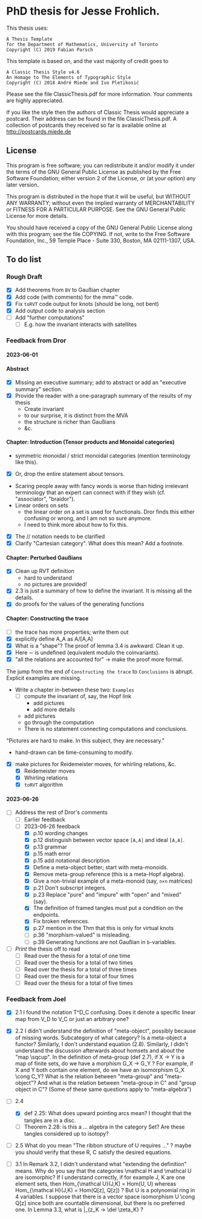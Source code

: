 # PhD thesis for Jesse Frohlich. #

This thesis uses:

```
A Thesis Template
for the Department of Mathematics, University of Toronto
Copyright (C) 2019 Fabian Parsch
```

This template is based on, and the vast majority of credit goes to

```
A Classic Thesis Style v4.6
An Homage to The Elements of Typographic Style
Copyright (C) 2018 André Miede and Ivo Pletikosić 
```

Please see the file ClassicThesis.pdf for more information.
Your comments are highly appreciated.

If you like the style then the authors of Classic Thesis would
appreciate a postcard. Their address can be found in the file
ClassicThesis.pdf. A collection of postcards they received so far
is available online at http://postcards.miede.de

## License ##
This program is free software; you can redistribute it and/or modify
it under the terms of the GNU General Public License as published by
the Free Software Foundation; either version 2 of the License, or
(at your option) any later version.

This program is distributed in the hope that it will be useful,
but WITHOUT ANY WARRANTY; without even the implied warranty of
MERCHANTABILITY or FITNESS FOR A PARTICULAR PURPOSE.  See the
GNU General Public License for more details.

You should have received a copy of the GNU General Public License
along with this program; see the file COPYING.  If not, write to
the Free Software Foundation, Inc., 59 Temple Place - Suite 330,
Boston, MA 02111-1307, USA.

## To do list ##

### Rough Draft ###
- [X] Add theorems from `BV` to Gaußian chapter
- [X] Add code (with comments) for the mma™ code.
- [X] Fix `toRVT` code output for knots (should be long, not bent)
- [X] Add output code to analysis section
- [ ] Add "further computations"
  - [ ] E.g. how the invariant interacts with satellites

### Feedback from Dror ###
#### 2023-06-01 ####

#### Abstract ####
- [X] Missing an executive summary; add to abstract or add an "executive summary" section.
- [X] Provide the reader with a one-paragraph summary of the results of my thesis
  - Create invariant
  - to our surprise, it is distinct from the MVA
  - the structure is richer than Gaußians
  - &c.

#### Chapter: Introduction (Tensor products and Monoidal categories) ####
- symmetric monoidal / strict monoidal categories (mention terminology like this).
- [X] Or, drop the entire statement about tensors.
- Scaring people away with fancy words is worse than hiding irrelevant
  terminology that an expert can connect with if they wish (cf. "associator", "braidor").
- Linear orders on sets
  - the linear order on a set is used for functionals. Dror finds this either
    confusing or wrong, and I am not so sure anymore.
  - I need to think more about how to fix this.
- [X] The // notation needs to be clarified
- [X] Clarify "Cartesian category". What does this mean? Add a footnote.

#### Chapter: Perturbed Gaußians ####
- [X] Clean up RVT definition
  - hard to understand
  - no pictures are provided!
- [X] 2.3 is just a summary of how to define the invariant. It is missing all the details.
- [X] do proofs for the values of the generating functions

#### Chapter: Constructing the trace ####
- [ ] the trace has more properties; write them out
- [X] explicitly define A_A as A/[A,A]
- [X] What is a "shape"? The proof of lemma 3.4 is awkward. Clean it up.
- [X] Here $\sim$ is undefined (equivalent modulo the coinvariants).
- [X] "all the relations are accounted for" -> make the proof more formal.

The jump from the end of `Constructing the trace` to `Conclusions` is abrupt.
Explicit examples are missing.
- Write a chapter in-between these two: `Examples`
  - [ ] compute the invariant of, say, the Hopf link
    - add pictures
    - add more details
  - add pictures
  - go through the computation
  - There is no statement connecting computations and conclusions.

"Pictures are hard to make. In this subject, they are necessary."
- hand-drawn can be time-consuming to modify.
- [X] make pictures for Reidemeister moves, for whirling relations, &c.
  - [X] Reidemeister moves
  - [X] Whirling relations
  - [X] `toRVT` algorithm

#### 2023-06-26 ####

- [ ] Address the rest of Dror's comments
  - [ ] Earlier feedback
  - [ ] 2023-06-26 feedback
    - [X] p.10 wording changes
    - [X] p.12 distinguish between vector space `[A,A]` and ideal `[A,A]`.
    - [X] p.13 grammar
    - [X] p.15 math error
    - [X] p.15 add notational description
    - [X] Define a meta-object better; start with meta-monoids.
    - [X] Remove meta-group reference (this is a meta-Hopf algebra).
    - [X] Give a non-trivial example of a meta-monoid (say, `n×n` matrices)
    - [X] p.21 Don't subscript integers.
    - [X] p.23 Replace "pure" and "impure" with "open" and "mixed" (say).
    - [X] The definition of framed tangles must put a condition on the endpoints.
    - [X] Fix broken references.
    - [X] p.27 mention in the Thm that this is only for virtual knots
    - [ ] p.36 "morphism-valued" is misleading.
    - [ ] p.39 Generating functions are not Gaußian in `b`-variables.
- [ ] *Print* the thesis off to read
  - [ ] Read over the thesis for a total of one time
  - [ ] Read over the thesis for a total of two times
  - [ ] Read over the thesis for a total of three times
  - [ ] Read over the thesis for a total of four times
  - [ ] Read over the thesis for a total of five times

### Feedback from Joel ###

- [X] 2.1
  I found the notation T^D_C confusing.  Does it denote a specific linear map
  from V_D to V_C or just an arbitrary one?

- [X] 2.2
  I didn't understand the definition of "meta-object", possibly because of
  missing words.  Subcategory of what category?  Is a meta-object a functor?
  Similarly, I don't understand equation (2.8).
  Similarly, I didn't understand the discussion afterwards about homsets and
  about the "map \sqcup".
  In the definition of meta-group (def 2.7), if X -> Y is a map of finite
  sets, do we have a morphism G_X -> G_Y ?  For example, if X and Y both
  contain one element, do we have an isomorphism G_X \cong C_Y?  What is the
  relation between "meta-group" and "meta-object"?  And what is the relation
  between "meta-group in C" and "group object in C"?
  (Some of these same questions apply to "meta-algebra")

- [ ] 2.4
  - [X] def 2.25: What does upward pointing arcs mean?  I thought that the
      tangles are in a disc.
  - [ ] Theorem 2.28: is this a ... algebra in the category Set?  Are these
      tangles considered up to isotopy?

- [ ] 2.5
  What do you mean "The ribbon structure of U requires ..." ?  maybe you
  should verify that these R, C satisfy the desired equations.

- [ ] 3.1
  In Remark 3.2, I didn't understand what "extending the definition" means.
  Why do you say that the categories \mathcal H and \mathcal U are
  isomorphic?  If I understand correctly, if for example J, K are one element
  sets, then Hom_{\mathcal U}(J,K) = Hom(U, U) whereas Hom_{\mathcal H}(J,K)
  = Hom(Q[z], Q[z]) ?  But U is a polynomial ring in 4 variables.  I suppose
  that there is a vector space isomorphism U \cong Q[z] since both are
  countable dimensional, but there is no preferred one.
  In Lemma 3.3, what is |_{z_K -> \del \zeta_K} ?
